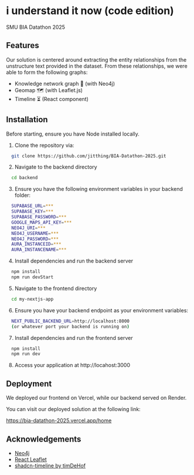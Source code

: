 
# i understand it now (code edition)

SMU BIA Datathon 2025




## Features

Our solution is centered around extracting the entity relationships from the unstructure text provided in the dataset. From these relationships, we were able to form the following graphs:

- Knowledge network graph 🛜 (with Neo4j)
- Geomap 🗺️ (with Leaflet.js)
- Timeline ⏳ (React component)


## Installation

Before starting, ensure you have Node installed locally.

1. Clone the repository via:

```bash
  git clone https://github.com/jitthing/BIA-Datathon-2025.git
```

2. Navigate to the backend directory
```bash
  cd backend
```

3. Ensure you have the following environment variables in your backend folder:
```bash
  SUPABASE_URL=***
  SUPABASE_KEY=***
  SUPABASE_PASSWORD=***
  GOOGLE_MAPS_API_KEY=***
  NEO4J_URI=***
  NEO4J_USERNAME=***
  NEO4J_PASSWORD=***
  AURA_INSTANCEID=***
  AURA_INSTANCENAME=***
```

4. Install dependencies and run the backend server
```bash
  npm install
  npm run devStart
```

5. Navigate to the frontend directory
```bash
  cd my-nextjs-app
```

6. Ensure you have your backend endpoint as your environment variables:
```bash
  NEXT_PUBLIC_BACKEND_URL=http://localhost:8000 
  (or whatever port your backend is running on)
```

7. Install dependencies and run the frontend server
```bash
  npm install 
  npm run dev
```

8. Access your application at http://locahost:3000
## Deployment

We deployed our frontend on Vercel, while our backend served on Render.

You can visit our deployed solution at the following link:

https://bia-datathon-2025.vercel.app/home

## Acknowledgements

 - [Neo4j](https://neo4j.com/)
 - [React Leaflet](https://react-leaflet.js.org/docs/example-popup-marker/)
 - [shadcn-timeline by timDeHof](https://github.com/timDeHof/shadcn-timeline)
